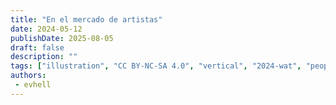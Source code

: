 ```yaml
---
title: "En el mercado de artistas"
date: 2024-05-12
publishDate: 2025-08-05
draft: false
description: ""
tags: ["illustration", "CC BY-NC-SA 4.0", "vertical", "2024-wat", "people", "disability", "city", "fantastical"]
authors:
 - evhell
---
```

